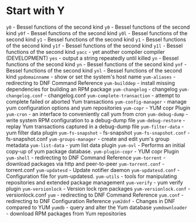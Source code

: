 # Start with Y
`y0` - Bessel functions of the second kind
`y0` - Bessel functions of the second kind
`y0f` - Bessel functions of the second kind
`y0l` - Bessel functions of the second kind
`y1` - Bessel functions of the second kind
`y1` - Bessel functions of the second kind
`y1f` - Bessel functions of the second kind
`y1l` - Bessel functions of the second kind
`yacc` - yet another compiler compiler (DEVELOPMENT)
`yes` - output a string repeatedly until killed
`yn` - Bessel functions of the second kind
`yn` - Bessel functions of the second kind
`ynf` - Bessel functions of the second kind
`ynl` - Bessel functions of the second kind
`ypdomainname` - show or set the system's host name
`yum-aliases` - redirecting to DNF Command Reference
`yum-builddep` - install missing dependencies for building an RPM package
`yum-changelog` - changelog
`yum-changelog.conf` - changelog.conf
`yum-complete-transaction` - attempt to complete failed or aborted Yum transactions
`yum-config-manager` - manage yum configuration options and yum repositories
`yum-copr` - YUM copr Plugin
`yum-cron` - an interface to conveniently call yum from cron
`yum-debug-dump` - write system RPM configuration to a debug-dump file
`yum-debug-restore` - replay Yum transactions captured in a debug-dump file
`yum-filter-data` - yum filter data plugin
`yum-fs-snapshot` - fs-snapshot
`yum-fs-snapshot.conf` - fs-snapshot.conf
`yum-groups-manager` - create and edit yum's group metadata
`yum-list-data` - yum list data plugin
`yum-ovl` - Performs an initial copy-up of yum package database.
`yum-plugin-copr` - YUM copr Plugin
`yum-shell` - redirecting to DNF Command Reference
`yum-torrent` - download packages via http and peer-to-peer
`yum-torrent.conf` - torrent.conf
`yum-updatesd` - Update notifier daemon
`yum-updatesd.conf` - Configuration file for yum-updatesd.
`yum-utils` - tools for manipulating repositories and extended package management
`yum-verify` - yum verify plugin
`yum-versionlock` - Version lock rpm packages
`yum-versionlock.conf` - versionlock.conf
`yum` - redirecting to DNF Command Reference
`yum.conf` - redirecting to DNF Configuration Reference
`yum2dnf` - Changes in DNF compared to YUM
`yumdb` - query and alter the Yum database
`yumdownloader` - download RPM packages from Yum repositories

